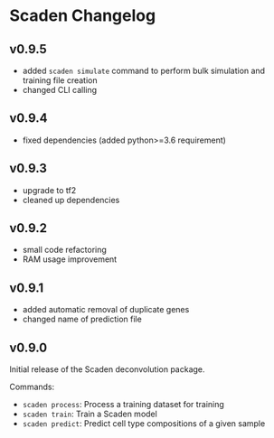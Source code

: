 # Scaden Changelog

## v0.9.5

* added `scaden simulate` command to perform bulk simulation and training file creation
* changed CLI calling

## v0.9.4

* fixed dependencies (added python>=3.6 requirement)

## v0.9.3

* upgrade to tf2
* cleaned up dependencies

## v0.9.2

* small code refactoring
* RAM usage improvement

## v0.9.1

* added automatic removal of duplicate genes
* changed name of prediction file

## v0.9.0   

Initial release of the Scaden deconvolution package.

Commands:

* `scaden process`: Process a training dataset for training
* `scaden train`: Train a Scaden model
* `scaden predict`: Predict cell type compositions of a given sample